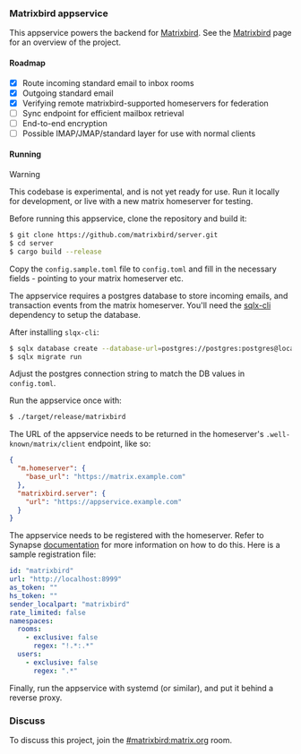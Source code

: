 ### Matrixbird appservice

This appservice powers the backend for [Matrixbird](https://matrixbird.com). 
See the [Matrixbird](https://github.com/matrixbird/matrixbird) page for an
overview of the project.

#### Roadmap

- [x] Route incoming standard email to inbox rooms
- [x] Outgoing standard email
- [x] Verifying remote matrixbird-supported homeservers for federation
- [ ] Sync endpoint for efficient mailbox retrieval
- [ ] End-to-end encryption
- [ ] Possible IMAP/JMAP/standard layer for use with normal clients

#### Running

> [!WARNING]  
> This codebase is experimental, and is not yet ready for use. Run it locally for development, or live with a new matrix homeserver for testing.


Before running this appservice, clone the repository and build it:

```bash
$ git clone https://github.com/matrixbird/server.git
$ cd server
$ cargo build --release
```

Copy the `config.sample.toml` file to `config.toml` and fill in the necessary fields - pointing to your matrix homeserver etc.

The appservice requires a postgres database to store incoming emails, and transaction events from the matrix homeserver. You'll need the [sqlx-cli](https://github.com/launchbadge/sqlx/blob/main/sqlx-cli/README.md) dependency to setup the database. 

After installing `slqx-cli`:

```bash
$ sqlx database create --database-url=postgres://postgres:postgres@localhost:5432/matrixbird
$ sqlx migrate run
```

Adjust the postgres connection string to match the DB values in `config.toml`.


Run the appservice once with:

```bash
$ ./target/release/matrixbird
```

The URL of the appservice needs to be returned in the homeserver's `.well-known/matrix/client` endpoint, like so:

```json
{
  "m.homeserver": {
    "base_url": "https://matrix.example.com"
  },
  "matrixbird.server": {
    "url": "https://appservice.example.com"
  }
}
```

The appservice needs to be registered with the homeserver. Refer to Synapse [documentation](https://element-hq.github.io/synapse/latest/application_services.html) for more information on how to do this. Here is a sample registration file:

```yaml
id: "matrixbird"
url: "http://localhost:8999"
as_token: ""
hs_token: ""
sender_localpart: "matrixbird"
rate_limited: false
namespaces:
  rooms:
    - exclusive: false
      regex: "!.*:.*"
  users:
    - exclusive: false
      regex: ".*"
```

Finally, run the appservice with systemd (or similar), and put it behind a reverse proxy. 

### Discuss

To discuss this project, join the [#matrixbird:matrix.org](https://matrix.to/#/#matrixbird:matrix.org) room.

